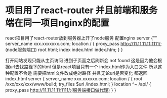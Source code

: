 # 项目用了react-router 并且前端和服务端在同一项目nginx的配置

react项目用了react-router放到服务器上开了node服务 配置nginx
  server {""
  	server_name xxx.xxxxxxx.com;
  	location / {
  		proxy_pass http://11.11.11.11:1111/; (node服务端口)
  		root html;
  		index index.html index.htm;
  	}
  }

打开网站发现只能从主页访问 进到子页面之后刷新会 not found 这是因为他会根据url去找路径下的html  但是react项目只有一个
index.html作为入口文件  所以这种配置不合适 需要把html文件改成绝对路径  并且无论uri是否变化  都返回index.html
server {
	server_name xxx.xxxxxx.com;
	location / {
		root /xxx/xxx/xxx/www/build;
		try_files $uri /index.html;
	}
	location ^~ /api/ {
		proxy_pass http://11.11.11.11:1111/;(服务端接口做代理)
	}
}

